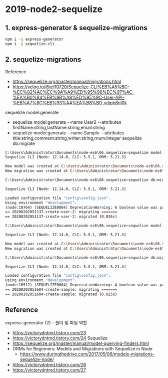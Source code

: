 # 2019-node2-sequelize


## 1. express-generator & sequelize-migrations
~~~bash
npm i -g express-generator
npm i -g sequelize-cli
~~~

## 2. sequelize-migrations
Reference
  - https://sequelize.org/master/manual/migrations.html
  - https://velog.io/@jeff0720/Sequelize-CLI%EB%A5%BC-%EC%82%AC%EC%9A%A9%ED%95%98%EC%97%AC-%EA%B0%84%EB%8B%A8%ED%95%9C-User-API-%EB%A7%8C%EB%93%A4%EA%B8%B0-vdjpb8nl0k


sequelize model:generate
  - sequelize model:generate --name User2 --attributes firstName:string,lastName:string,email:string
  - sequelize model:generate --name Sample --attributes title:string,comment:string,writer:string,rnum:Integer
sequelize db:migrate

~~~bash
C:\Users\Administrator\Documents\node-es6\06.sequelize>sequelize model:generate --name User2 --attributes firstName:string,lastName:string,email:string
Sequelize CLI [Node: 12.14.0, CLI: 5.5.1, ORM: 5.21.3]

New model was created at C:\Users\Administrator\Documents\node-es6\06.sequelize\models\user2.js .
New migration was created at C:\Users\Administrator\Documents\node-es6\06.sequelize\migrations\20200202051137-User2.js .

C:\Users\Administrator\Documents\node-es6\06.sequelize>sequelize db:migrate

Sequelize CLI [Node: 12.14.0, CLI: 5.5.1, ORM: 5.21.3]

Loaded configuration file "config\config.json".
Using environment "development".
(node:10764) [SEQUELIZE0004] DeprecationWarning: A boolean value was passed to options.operatorsAliases. This is a no-op with v5 and should be removed.
== 20200202051137-create-user-2: migrating =======
== 20200202051137-create-user-2: migrated (0.036s)
~~~

~~~bash
C:\Users\Administrator\Documents\node-es6\06.sequelize>sequelize model:generate --name Sample --attributes title:string,comment:string,writer:string,rnum:Integer

Sequelize CLI [Node: 12.14.0, CLI: 5.5.1, ORM: 5.21.3]

New model was created at C:\Users\Administrator\Documents\node-es6\06.sequelize\models\sample.js .
New migration was created at C:\Users\Administrator\Documents\node-es6\06.sequelize\migrations\20200202051604-Sample.js .

C:\Users\Administrator\Documents\node-es6\06.sequelize>sequelize db:migrate

Sequelize CLI [Node: 12.14.0, CLI: 5.5.1, ORM: 5.21.3]

Loaded configuration file "config\config.json".
Using environment "development".
(node:10512) [SEQUELIZE0004] DeprecationWarning: A boolean value was passed to options.operatorsAliases. This is a no-op with v5 and should be removed.
== 20200202051604-create-sample: migrating =======
== 20200202051604-create-sample: migrated (0.025s)
~~~

## Reference
express-generator (2) - 폴더 및 파일 역할
  - https://victorydntmd.tistory.com/23
  - https://victorydntmd.tistory.com/24
Sequelize
  - https://sequelize.org/master/manual/model-querying-finders.html
  - ORMs for Beginners: Models and Migrations with Sequelize in Node
    + https://www.duringthedrive.com/2017/05/06/models-migrations-sequelize-node/
  - https://victorydntmd.tistory.com/26
  - https://victorydntmd.tistory.com/27